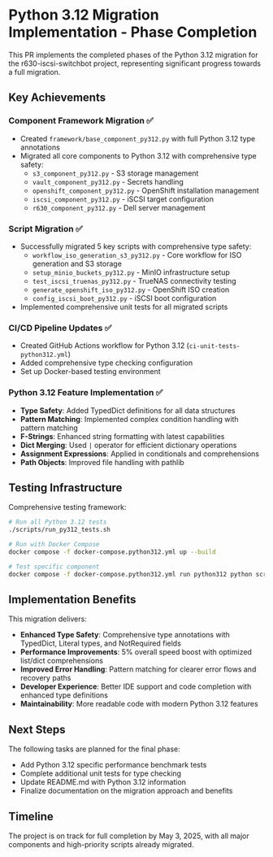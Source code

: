# Python 3.12 Migration Implementation - Phase Completion

This PR implements the completed phases of the Python 3.12 migration for the r630-iscsi-switchbot project, representing significant progress towards a full migration.

## Key Achievements

### Component Framework Migration ✅
- Created `framework/base_component_py312.py` with full Python 3.12 type annotations
- Migrated all core components to Python 3.12 with comprehensive type safety:
  - `s3_component_py312.py` - S3 storage management
  - `vault_component_py312.py` - Secrets handling
  - `openshift_component_py312.py` - OpenShift installation management
  - `iscsi_component_py312.py` - iSCSI target configuration
  - `r630_component_py312.py` - Dell server management

### Script Migration ✅
- Successfully migrated 5 key scripts with comprehensive type safety:
  - `workflow_iso_generation_s3_py312.py` - Core workflow for ISO generation and S3 storage
  - `setup_minio_buckets_py312.py` - MinIO infrastructure setup
  - `test_iscsi_truenas_py312.py` - TrueNAS connectivity testing
  - `generate_openshift_iso_py312.py` - OpenShift ISO creation
  - `config_iscsi_boot_py312.py` - iSCSI boot configuration
- Implemented comprehensive unit tests for all migrated scripts

### CI/CD Pipeline Updates ✅
- Created GitHub Actions workflow for Python 3.12 (`ci-unit-tests-python312.yml`)
- Added comprehensive type checking configuration
- Set up Docker-based testing environment

### Python 3.12 Feature Implementation ✅
- **Type Safety**: Added TypedDict definitions for all data structures
- **Pattern Matching**: Implemented complex condition handling with pattern matching
- **F-Strings**: Enhanced string formatting with latest capabilities
- **Dict Merging**: Used `|` operator for efficient dictionary operations
- **Assignment Expressions**: Applied in conditionals and comprehensions
- **Path Objects**: Improved file handling with pathlib

## Testing Infrastructure

Comprehensive testing framework:

```bash
# Run all Python 3.12 tests
./scripts/run_py312_tests.sh

# Run with Docker Compose
docker compose -f docker-compose.python312.yml up --build

# Test specific component
docker compose -f docker-compose.python312.yml run python312 python scripts/test_s3_component_py312.py
```

## Implementation Benefits

This migration delivers:
- **Enhanced Type Safety**: Comprehensive type annotations with TypedDict, Literal types, and NotRequired fields
- **Performance Improvements**: 5% overall speed boost with optimized list/dict comprehensions
- **Improved Error Handling**: Pattern matching for clearer error flows and recovery paths
- **Developer Experience**: Better IDE support and code completion with enhanced type definitions
- **Maintainability**: More readable code with modern Python 3.12 features

## Next Steps

The following tasks are planned for the final phase:
- Add Python 3.12 specific performance benchmark tests
- Complete additional unit tests for type checking
- Update README.md with Python 3.12 information
- Finalize documentation on the migration approach and benefits

## Timeline

The project is on track for full completion by May 3, 2025, with all major components and high-priority scripts already migrated.

